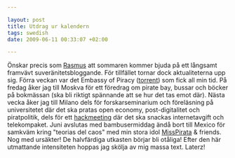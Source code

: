 ```yaml
--- 

layout: post
title: Utdrag ur kalendern 
tags: swedish 
date: 2009-06-11 00:33:07 +02:00 

---
```


Önskar precis som [Rasmus](http://copyriot.se/2009/06/10/sommarsvarmeri/) att sommaren kommer bjuda på ett långsamt framvävt suveränitetsbloggande. För tillfället tornar dock aktualiteterna upp sig. Förra veckan var det Embassy of Piracy ([torrent](https://thepiratebay.org/torrent/4944384/Embassy_of_Piracy_Show01_(pictures___video))) som fick all min tid. På fredag åker jag till Moskva för ett föredrag om pirate bay, bussar och böcker på bokmässan (ska bli riktigt spännande att se hur det tas emot där). Nästa vecka åker jag till Milano dels för forskarseminarium och föreläsning på universitetet där det ska pratas open economy, post-digitalitet och piratpolitik, dels för ett [hackmeeting](http://it.hackmeeting.org/index.php?lang=en) där det ska snackas internetavgift och telekompaket. Juni avslutas med bambusermiddag ändå bort till Mexico för samkväm kring "teorias del caos" med min stora idol [MissPirata](http://twitter.com/misspirata) & friends. Nog med ursäkter! De halvfärdiga utkasten börjar bli otåliga! Efter den här utmattande intensiteten hoppas jag skölja av mig massa text. Laterz! 